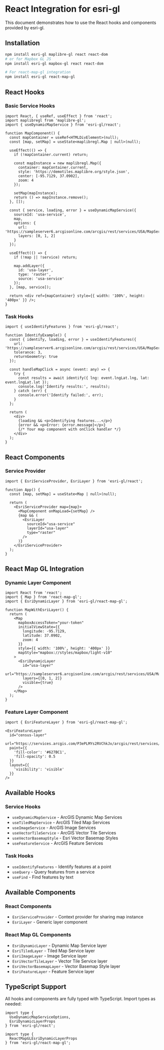 # React Integration for esri-gl

This document demonstrates how to use the React hooks and components provided by esri-gl.

## Installation

```bash
npm install esri-gl maplibre-gl react react-dom
# or for Mapbox GL JS
npm install esri-gl mapbox-gl react react-dom

# For react-map-gl integration
npm install esri-gl react-map-gl
```

## React Hooks

### Basic Service Hooks

```tsx
import React, { useRef, useEffect } from 'react';
import maplibregl from 'maplibre-gl';
import { useDynamicMapService } from 'esri-gl/react';

function MapComponent() {
  const mapContainer = useRef<HTMLDivElement>(null);
  const [map, setMap] = useState<maplibregl.Map | null>(null);

  useEffect(() => {
    if (!mapContainer.current) return;

    const mapInstance = new maplibregl.Map({
      container: mapContainer.current,
      style: 'https://demotiles.maplibre.org/style.json',
      center: [-95.7129, 37.0902],
      zoom: 4
    });

    setMap(mapInstance);
    return () => mapInstance.remove();
  }, []);

  const { service, loading, error } = useDynamicMapService({
    sourceId: 'usa-service',
    map,
    options: {
      url: 'https://sampleserver6.arcgisonline.com/arcgis/rest/services/USA/MapServer',
      layers: [0, 1, 2]
    }
  });

  useEffect(() => {
    if (!map || !service) return;

    map.addLayer({
      id: 'usa-layer',
      type: 'raster',
      source: 'usa-service'
    });
  }, [map, service]);

  return <div ref={mapContainer} style={{ width: '100%', height: '400px' }} />;
}
```

### Task Hooks

```tsx
import { useIdentifyFeatures } from 'esri-gl/react';

function IdentifyExample() {
  const { identify, loading, error } = useIdentifyFeatures({
    url: 'https://sampleserver6.arcgisonline.com/arcgis/rest/services/USA/MapServer',
    tolerance: 3,
    returnGeometry: true
  });

  const handleMapClick = async (event: any) => {
    try {
      const results = await identify({ lng: event.lngLat.lng, lat: event.lngLat.lat });
      console.log('Identify results:', results);
    } catch (err) {
      console.error('Identify failed:', err);
    }
  };

  return (
    <div>
      {loading && <p>Identifying features...</p>}
      {error && <p>Error: {error.message}</p>}
      {/* Your map component with onClick handler */}
    </div>
  );
}
```

## React Components

### Service Provider

```tsx
import { EsriServiceProvider, EsriLayer } from 'esri-gl/react';

function App() {
  const [map, setMap] = useState<Map | null>(null);

  return (
    <EsriServiceProvider map={map}>
      <MapComponent onMapLoad={setMap} />
      {map && (
        <EsriLayer
          sourceId="usa-service"
          layerId="usa-layer"
          type="raster"
        />
      )}
    </EsriServiceProvider>
  );
}
```

## React Map GL Integration

### Dynamic Layer Component

```tsx
import React from 'react';
import { Map } from 'react-map-gl';
import { EsriDynamicLayer } from 'esri-gl/react-map-gl';

function MapWithEsriLayer() {
  return (
    <Map
      mapboxAccessToken="your-token"
      initialViewState={{
        longitude: -95.7129,
        latitude: 37.0902,
        zoom: 4
      }}
      style={{ width: '100%', height: '400px' }}
      mapStyle="mapbox://styles/mapbox/light-v10"
    >
      <EsriDynamicLayer
        id="usa-layer"
        url="https://sampleserver6.arcgisonline.com/arcgis/rest/services/USA/MapServer"
        layers={[0, 1, 2]}
        visible={true}
      />
    </Map>
  );
}
```

### Feature Layer Component

```tsx
import { EsriFeatureLayer } from 'esri-gl/react-map-gl';

<EsriFeatureLayer
  id="census-layer"
  url="https://services.arcgis.com/P3ePLMYs2RVChkJx/arcgis/rest/services/USA_Census_States/FeatureServer/0"
  paint={{
    'fill-color': '#627BC1',
    'fill-opacity': 0.5
  }}
  layout={{
    'visibility': 'visible'
  }}
/>
```

## Available Hooks

### Service Hooks
- `useDynamicMapService` - ArcGIS Dynamic Map Services
- `useTiledMapService` - ArcGIS Tiled Map Services  
- `useImageService` - ArcGIS Image Services
- `useVectorTileService` - ArcGIS Vector Tile Services
- `useVectorBasemapStyle` - Esri Vector Basemap Styles
- `useFeatureService` - ArcGIS Feature Services

### Task Hooks
- `useIdentifyFeatures` - Identify features at a point
- `useQuery` - Query features from a service
- `useFind` - Find features by text

## Available Components

### React Components
- `EsriServiceProvider` - Context provider for sharing map instance
- `EsriLayer` - Generic layer component

### React Map GL Components
- `EsriDynamicLayer` - Dynamic Map Service layer
- `EsriTiledLayer` - Tiled Map Service layer
- `EsriImageLayer` - Image Service layer
- `EsriVectorTileLayer` - Vector Tile Service layer
- `EsriVectorBasemapLayer` - Vector Basemap Style layer
- `EsriFeatureLayer` - Feature Service layer

## TypeScript Support

All hooks and components are fully typed with TypeScript. Import types as needed:

```tsx
import type { 
  UseDynamicMapServiceOptions, 
  EsriDynamicLayerProps 
} from 'esri-gl/react';

import type { 
  ReactMapGLEsriDynamicLayerProps 
} from 'esri-gl/react-map-gl';
```